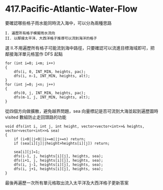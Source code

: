 # 417.Pacific-Atlantic-Water-Flow

要確認哪些格子雨水能同時流入海中，可以分為兩種思路

```
I. 遍歷所有格子模擬雨水流向
II. 以鄰接太平洋、大西洋格子推導可以流到海洋的格子
```

選 II.不用遍歷所有格子可能流到海中路徑，只要確認可以流進目標海域即可，把鄰接海洋單元格當作 DFS 起點

```
for (int i=0; i<m; i++)
{
    dfs(i, 0, INT_MIN, heights, pac);
    dfs(i, n-1, INT_MIN, heights, alt);
}
for (int j=0; j<n; j++)
{
    dfs(0, j, INT_MIN, heights, pac);
    dfs(m-1, j, INT_MIN, heights, alt);
}
```

從四個方向做擴散，避免越界問題，sea 向量標記是否可流到大海並起到遍歷圖時 visited 數組防止走回頭路的功能

```
void dfs(int i, int j, int height, vector<vector<int>>& heights, vector<vector<int>>& sea)
{
    if (i<0||j<0||i>=m||j>=n) return;
    if (sea[i][j]||height>heights[i][j]) return;

    sea[i][j]=1;
    dfs(i-1, j, heights[i][j], heights, sea);
    dfs(i+1, j, heights[i][j], heights, sea);
    dfs(i, j-1, heights[i][j], heights, sea);
    dfs(i, j+1, heights[i][j], heights, sea);
}
```

最後再遍歷一次所有單元格取出流入太平洋及大西洋格子更新答案
